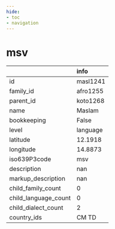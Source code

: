 ```yaml
---
hide:
- toc
- navigation
---
```

# msv
|                      | info     |
|:---------------------|:---------|
| id                   | masl1241 |
| family_id            | afro1255 |
| parent_id            | koto1268 |
| name                 | Maslam   |
| bookkeeping          | False    |
| level                | language |
| latitude             | 12.1918  |
| longitude            | 14.8873  |
| iso639P3code         | msv      |
| description          | nan      |
| markup_description   | nan      |
| child_family_count   | 0        |
| child_language_count | 0        |
| child_dialect_count  | 2        |
| country_ids          | CM TD    |
